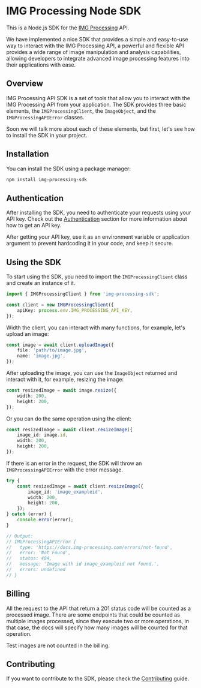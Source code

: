 # IMG Processing Node SDK

This is a Node.js SDK for the [IMG Processing](https://img-processing.com/) API.

We have implemented a nice SDK that provides a simple and easy-to-use way to interact with the IMG Processing API, a powerful and flexible API provides a wide range of
image manipulation and analysis capabilities, allowing developers to integrate advanced image processing
features into their applications with ease.

## Overview

IMG Processing API SDK is a set of tools that allow you to interact with the IMG Processing API from your application.
The SDK provides three basic elements, the `IMGProcessingClient`, the `ImageObject`, and the `IMGProcessingAPIError` classes.

Soon we will talk more about each of these elements, but first, let's see how to install the SDK in your project.

## Installation

You can install the SDK using a package manager:

```bash
npm install img-processing-sdk
```

## Authentication

After installing the SDK, you need to authenticate your requests using your API key.
Check out the [Authentication](https://docs.img-processing.com/api-reference/authentication) section for more information about how to get an API key.

After getting your API key, use it as an environment variable or application argument to
prevent hardcoding it in your code, and keep it secure.

## Using the SDK

To start using the SDK, you need to import the `IMGProcessingClient` class and create an instance of it.

```typescript node-sdk
import { IMGProcessingClient } from 'img-processing-sdk';

const client = new IMGProcessingClient({
    apiKey: process.env.IMG_PROCESSING_API_KEY,
});
```

Width the client, you can interact with many functions, for example, let's upload an image:

```typescript node-sdk
const image = await client.uploadImage({
    file: 'path/to/image.jpg',
    name: 'image.jpg',
});
```

After uploading the image, you can use the `ImageObject` returned and interact with it,
for example, resizing the image:

```typescript node-sdk
const resizedImage = await image.resize({
    width: 200,
    height: 200,
});
```

Or you can do the same operation using the client:

```typescript node-sdk
const resizedImage = await client.resizeImage({
    image_id: image.id,
    width: 200,
    height: 200,
});
```

If there is an error in the request, the SDK will throw an `IMGProcessingAPIError` with the error message.

```typescript node-sdk
try {
    const resizedImage = await client.resizeImage({
        image_id: 'image_exampleid',
        width: 200,
        height: 200,
    });
} catch (error) {
    console.error(error);
}

// Output:
// IMGProcessingAPIError {
//   type: 'https://docs.img-processing.com/errors/not-found',
//   error: 'Not Found',
//   status: 404,
//   message: 'Image with id image_exampleid not found.',
//   errors: undefined
// }
```

## Billing

All the request to the API that return a 201 status code will be counted as a processed image.
There are some endpoints that could be counted as multiple images processed, since they
execute two or more operations, in that case,
the docs will specify how many images will be counted for that operation.

Test images are not counted in the billing.

## Contributing

If you want to contribute to the SDK, please check the [Contributing](contributing.md) guide.